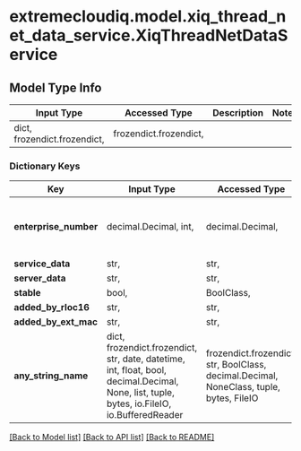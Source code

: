 # extremecloudiq.model.xiq_thread_net_data_service.XiqThreadNetDataService

## Model Type Info
Input Type | Accessed Type | Description | Notes
------------ | ------------- | ------------- | -------------
dict, frozendict.frozendict,  | frozendict.frozendict,  |  | 

### Dictionary Keys
Key | Input Type | Accessed Type | Description | Notes
------------ | ------------- | ------------- | ------------- | -------------
**enterprise_number** | decimal.Decimal, int,  | decimal.Decimal,  |  | [optional] value must be a 64 bit integer
**service_data** | str,  | str,  |  | [optional] 
**server_data** | str,  | str,  |  | [optional] 
**stable** | bool,  | BoolClass,  |  | [optional] 
**added_by_rloc16** | str,  | str,  |  | [optional] 
**added_by_ext_mac** | str,  | str,  |  | [optional] 
**any_string_name** | dict, frozendict.frozendict, str, date, datetime, int, float, bool, decimal.Decimal, None, list, tuple, bytes, io.FileIO, io.BufferedReader | frozendict.frozendict, str, BoolClass, decimal.Decimal, NoneClass, tuple, bytes, FileIO | any string name can be used but the value must be the correct type | [optional]

[[Back to Model list]](../../README.md#documentation-for-models) [[Back to API list]](../../README.md#documentation-for-api-endpoints) [[Back to README]](../../README.md)

